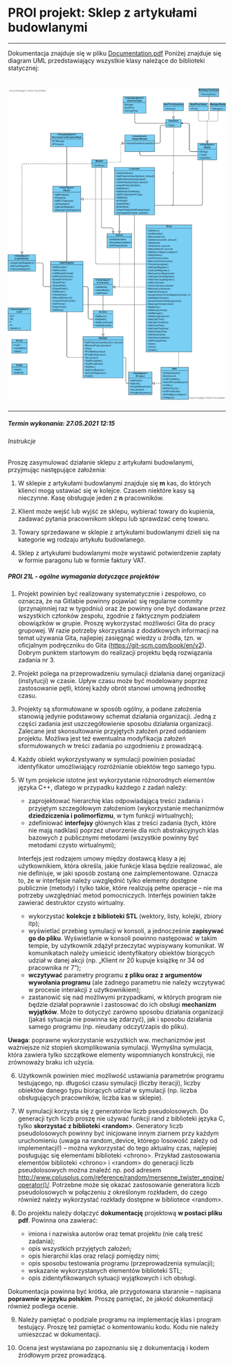 # PROI projekt: Sklep z artykułami budowlanymi

---
Dokumentacja znajduje się w pliku [Documentation.pdf](reference/Documentation.pdf)
Poniżej znajduje się diagram UML przedstawiający wszystkie klasy należące do biblioteki statycznej:
# ![UML_diagram](reference/Class_UML.png?raw=true)
---

##### Termin wykonania: 27.05.2021 12:15
###### Instrukcje
Proszę zasymulować działanie sklepu z artykułami budowlanymi, przyjmując następujące założenia:

1. W sklepie z artykułami budowlanymi znajduje się **m** kas, do których klienci mogą ustawiać się w kolejce. Czasem niektóre kasy są nieczynne. Kasę obsługuje jeden z **n** pracowników.

2. Klient może wejść lub wyjść ze sklepu, wybierać towary do kupienia, zadawać pytania pracownikom sklepu lub sprawdzać cenę towaru.

3. Towary sprzedawane w sklepie z artykułami budowlanymi dzieli się na kategorie wg rodzaju artykułu budowlanego.

4. Sklep z artykułami budowlanymi może wystawić potwierdzenie zapłaty w formie paragonu lub w formie faktury VAT.

##### PROI 21L - ogólne wymagania dotyczące projektów
1. Projekt powinien być realizowany systematycznie i zespołowo, co oznacza, że na Gitlabie powinny pojawiać się regularne commity (przynajmniej raz w tygodniu) oraz że powinny one być dodawane przez wszystkich członków zespołu, zgodnie z faktycznym podziałem obowiązków w grupie. Proszę wykorzystać możliwości Gita do pracy grupowej. W razie potrzeby skorzystania z dodatkowych informacji  na  temat  używania  Gita,  najlepiej  zasięgnąć  wiedzy  u  źródła,  tzn.  w oficjalnym podręczniku do Gita (https://git-scm.com/book/en/v2). Dobrym punktem startowym do realizacji projektu będą rozwiązania zadania nr 3.

2. Projekt polega na przeprowadzeniu symulacji działania danej organizacji (instytucji) w czasie. Upływ czasu może być modelowany poprzez zastosowanie pętli, której każdy obrót stanowi umowną jednostkę czasu.

3. Projekty są sformułowane w sposób ogólny, a podane założenia stanowią jedynie podstawowy schemat działania organizacji. Jedną z części zadania jest uszczegółowienie sposobu działania organizacji. Zalecane jest skonsultowanie przyjętych założeń przed oddaniem projektu. Możliwa jest też ewentualna modyfikacja założeń  sformułowanych w treści zadania po uzgodnieniu z prowadzącą.

4. Każdy  obiekt  wykorzystywany  w  symulacji  powinien  posiadać  identyfikator  umożliwiający rozróżnianie obiektów tego samego typu.
5. W  tym  projekcie  istotne  jest  wykorzystanie  różnorodnych  elementów  języka  C++,  dlatego w przypadku każdego z zadań należy:
    - zaprojektować hierarchię klas odpowiadającą treści zadania i przyjętym szczegółowym założeniom (wykorzystanie mechanizmów **dziedziczenia i polimorfizmu**, w tym funkcji wirtualnych);
    - zdefiniować **interfejsy** głównych klas z treści zadania (tych, które nie mają nadklas) poprzez utworzenie dla nich abstrakcyjnych klas bazowych z publicznymi metodami (wszystkie powinny być metodami czysto wirtualnymi);

    Interfejs jest rodzajem umowy między dostawcą klasy a jej użytkownikiem, która określa, jakie funkcje  klasa  będzie  realizować,  ale  nie  definiuje,  w  jaki  sposób  zostaną  one zaimplementowane. Oznacza to, że w interfejsie należy uwzględnić tylko elementy dostępne publicznie (metody) i tylko takie, które realizują pełne operacje – nie ma potrzeby uwzględniać metod pomocniczych. Interfejs powinien także zawierać destruktor czysto wirtualny.

    - wykorzystać **kolekcje z biblioteki STL** (wektory, listy, kolejki, zbiory itp);
    - wyświetlać  przebieg  symulacji  w  konsoli,  a  jednocześnie **zapisywać  go  do  pliku**. Wyświetlanie w konsoli powinno następować w takim tempie, by użytkownik zdążył przeczytać  wypisywany  komunikat.  W  komunikatach  należy  umieścić  identyfikatory obiektów biorących udział w danej akcji (np. „Klient nr 20 kupuje książkę nr 34 od pracownika nr 7”);
    - **wczytywać** parametry programu **z pliku oraz z argumentów wywołania programu** (ale żadnego parametru nie należy wczytywać w procesie interakcji z użytkownikiem);
    - zastanowić  się  nad  możliwymi przypadkami,  w  których  program  nie  będzie  działał poprawnie i zastosować do ich obsługi **mechanizm wyjątków**. Może to dotyczyć zarówno 
sposobu działania organizacji (jakaś sytuacja nie powinna się zdarzyć), jak i sposobu działania samego programu (np. nieudany odczyt/zapis do pliku).

**Uwaga**:  poprawne  wykorzystanie  wszystkich  ww.  mechanizmów  jest  ważniejsze  niż  stopień skomplikowania  symulacji.  Wymyślna  symulacja,  która  zawiera  tylko  szczątkowe  elementy wspomnianych konstrukcji, nie zrównoważy braku ich użycia.

6. Użytkownik powinien mieć możliwość ustawiania parametrów programu testującego, np. długości czasu symulacji (liczby iteracji), liczby obiektów danego typu biorących udział w symulacji (np. liczba obsługujących pracowników, liczba kas w sklepie).

7. W symulacji korzysta się z generatorów liczb pseudolosowych. Do generacji tych liczb proszę nie używać funkcji rand z biblioteki języka C, tylko **skorzystać z biblioteki \<random\>**. Generatory liczb pseudolosowych powinny być inicjowane innym ziarnem przy każdym uruchomieniu (uwaga na random_device, którego losowość zależy od implementacji!) – można wykorzystać do tego aktualny czas, najlepiej posługując się elementami biblioteki \<chrono\>. Przykład zastosowania elementów biblioteki \<chrono\> i \<random\> do generacji liczb pseudolosowych można znaleźć np.  pod  adresem http://www.cplusplus.com/reference/random/mersenne_twister_engine/operator()/.  Potrzebne  może  się  okazać  zastosowanie  generatora  liczb  pseudolosowych w połączeniu z określonym rozkładem, do czego również należy wykorzystać rozkłady dostępne w bibliotece \<random\>.

8. Do projektu należy dołączyć **dokumentację** projektową **w postaci pliku pdf**. Powinna ona zawierać:
    - imiona i nazwiska autorów oraz temat projektu (nie całą treść zadania);
    - opis wszystkich przyjętych założeń;
    - opis hierarchii klas oraz relacji pomiędzy nimi;
    - opis sposobu testowania programu (przeprowadzenia symulacji);
    - wskazanie wykorzystanych elementów biblioteki STL;
    - opis zidentyfikowanych sytuacji wyjątkowych i ich obsługi.

Dokumentacja powinna być krótka, ale przygotowana starannie – napisana **poprawnie w języku polskim**. Proszę pamiętać, że jakość dokumentacji również podlega ocenie.

9. Należy pamiętać o podziale programu na implementację klas i program testujący. Proszę też pamiętać o komentowaniu kodu. Kodu nie należy umieszczać w dokumentacji.

10. Ocena jest wystawiana po zapoznaniu się z dokumentacją i kodem źródłowym przez prowadzącą. 
